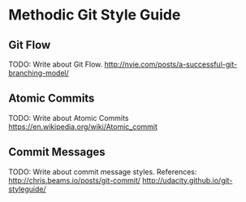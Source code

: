 # Methodic Git Style Guide

## Git Flow

TODO: Write about Git Flow.
http://nvie.com/posts/a-successful-git-branching-model/

## Atomic Commits

TODO: Write about Atomic Commits
https://en.wikipedia.org/wiki/Atomic_commit

## Commit Messages

TODO: Write about commit message styles.
References:
http://chris.beams.io/posts/git-commit/
http://udacity.github.io/git-styleguide/
